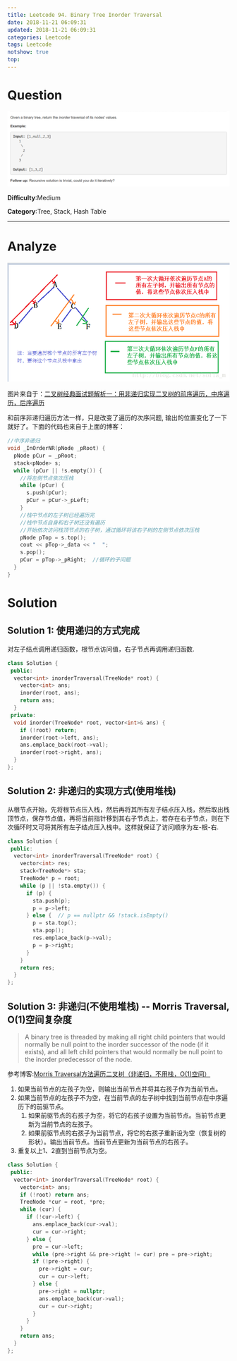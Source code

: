 ```yaml
---
title: Leetcode 94. Binary Tree Inorder Traversal
date: 2018-11-21 06:09:31
updated: 2018-11-21 06:09:31
categories: Leetcode
tags: Leetcode
notshow: true
top:
---
```


# Question

![](/images/in-post/2018-11-22-Leetcode-94-Binary-Tree-Inorder-Traversal/2018-11-22-14-27-48.png)

**Difficulty**:Medium

**Category**:Tree, Stack, Hash Table

<!-- more -->

------------

# Analyze

![](/images/in-post/2018-11-22-Leetcode-144-Binary-Tree-Preorder-Traversal/2018-11-22-19-57-03.png)

图片来自于：[二叉树经典面试题解析一：用非递归实现二叉树的前序遍历，中序遍历，后序遍历](https://blog.csdn.net/sofia_m/article/details/78975165)

和前序非递归遍历方法一样，只是改变了遍历的次序问题, 输出的位置变化了一下就好了。下面的代码也来自于上面的博客：

```cpp
//中序非递归
void _InOrderNR(pNode _pRoot) {
  pNode pCur = _pRoot;
  stack<pNode> s;
  while (pCur || !s.empty()) {
    //将左侧节点依次压栈
    while (pCur) {
      s.push(pCur);
      pCur = pCur->_pLeft;
    }
    //栈中节点的左子树已经遍历完
    //栈中节点自身和右子树还没有遍历
    //开始依次访问栈顶节点的右子树，通过循环将该右子树的左侧节点依次压栈
    pNode pTop = s.top();
    cout << pTop->_data << "  ";
    s.pop();
    pCur = pTop->_pRight;  //循环的子问题
  }
}
```

# Solution

## Solution 1: 使用递归的方式完成

对左子结点调用递归函数，根节点访问值，右子节点再调用递归函数.

```cpp
class Solution {
 public:
  vector<int> inorderTraversal(TreeNode* root) {
    vector<int> ans;
    inorder(root, ans);
    return ans;
  }
 private:
  void inorder(TreeNode* root, vector<int>& ans) {
    if (!root) return;
    inorder(root->left, ans);
    ans.emplace_back(root->val);
    inorder(root->right, ans);
  }
};
```

## Solution 2: 非递归的实现方式(使用堆栈)

从根节点开始，先将根节点压入栈，然后再将其所有左子结点压入栈，然后取出栈顶节点，保存节点值，再将当前指针移到其右子节点上，若存在右子节点，则在下次循环时又可将其所有左子结点压入栈中。这样就保证了访问顺序为左-根-右.

```cpp
class Solution {
 public:
  vector<int> inorderTraversal(TreeNode* root) {
    vector<int> res;
    stack<TreeNode*> sta;
    TreeNode* p = root;
    while (p || !sta.empty()) {
      if (p) {
        sta.push(p);
        p = p->left;
      } else {  // p == nullptr && !stack.isEmpty()
        p = sta.top();
        sta.pop();
        res.emplace_back(p->val);
        p = p->right;
      }
    }
    return res;
  }
};
```

## Solution 3: 非递归(不使用堆栈) -- Morris Traversal, O(1)空间复杂度

> A binary tree is threaded by making all right child pointers that would normally be null point to the inorder successor of the node (if it exists), and all left child pointers that would normally be null point to the inorder predecessor of the node.

参考博客:[Morris Traversal方法遍历二叉树（非递归，不用栈，O(1)空间）](http://www.cnblogs.com/AnnieKim/archive/2013/06/15/morristraversal.html)

1. 如果当前节点的左孩子为空，则输出当前节点并将其右孩子作为当前节点。
2. 如果当前节点的左孩子不为空，在当前节点的左子树中找到当前节点在中序遍历下的前驱节点。
   1. 如果前驱节点的右孩子为空，将它的右孩子设置为当前节点。当前节点更新为当前节点的左孩子。
   2. 如果前驱节点的右孩子为当前节点，将它的右孩子重新设为空（恢复树的形状）。输出当前节点。当前节点更新为当前节点的右孩子。
3. 重复以上1、2直到当前节点为空。

```cpp
class Solution {
 public:
  vector<int> inorderTraversal(TreeNode* root) {
    vector<int> ans;
    if (!root) return ans;
    TreeNode *cur = root, *pre;
    while (cur) {
      if (!cur->left) {
        ans.emplace_back(cur->val);
        cur = cur->right;
      } else {
        pre = cur->left;
        while (pre->right && pre->right != cur) pre = pre->right;
        if (!pre->right) {
          pre->right = cur;
          cur = cur->left;
        } else {
          pre->right = nullptr;
          ans.emplace_back(cur->val);
          cur = cur->right;
        }
      }
    }
    return ans;
  }
};
```
